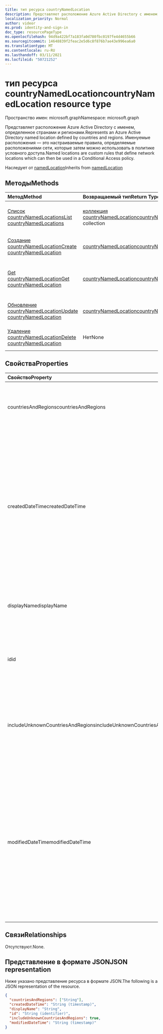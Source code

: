```yaml
---
title: тип ресурса countryNamedLocation
description: Представляет расположение Azure Active Directory с именем, определенное странами и регионами. Именуемые расположения — это настраиваемые правила, определяемые расположениями сети, которые затем можно использовать в политике условного доступа.
localization_priority: Normal
author: videor
ms.prod: identity-and-sign-in
doc_type: resourcePageType
ms.openlocfilehash: 94d9a422bf7a183fa0d780fbc0197fe4d4655b66
ms.sourcegitcommit: 14648839f2feac2e5d6c8f876b7ae43e996ea6a0
ms.translationtype: MT
ms.contentlocale: ru-RU
ms.lasthandoff: 03/11/2021
ms.locfileid: "50721252"
---
```

# <a name="countrynamedlocation-resource-type"></a><span data-ttu-id="f0eaf-104">тип ресурса countryNamedLocation</span><span class="sxs-lookup"><span data-stu-id="f0eaf-104">countryNamedLocation resource type</span></span>

<span data-ttu-id="f0eaf-105">Пространство имен: microsoft.graph</span><span class="sxs-lookup"><span data-stu-id="f0eaf-105">Namespace: microsoft.graph</span></span>

<span data-ttu-id="f0eaf-106">Представляет расположение Azure Active Directory с именем, определенное странами и регионами.</span><span class="sxs-lookup"><span data-stu-id="f0eaf-106">Represents an Azure Active Directory named location defined by countries and regions.</span></span> <span data-ttu-id="f0eaf-107">Именуемые расположения — это настраиваемые правила, определяемые расположениями сети, которые затем можно использовать в политике условного доступа.</span><span class="sxs-lookup"><span data-stu-id="f0eaf-107">Named locations are custom rules that define network locations which can then be used in a Conditional Access policy.</span></span>

<span data-ttu-id="f0eaf-108">Наследует от [namedLocation](../resources/namedLocation.md)</span><span class="sxs-lookup"><span data-stu-id="f0eaf-108">Inherits from [namedLocation](../resources/namedLocation.md)</span></span>

## <a name="methods"></a><span data-ttu-id="f0eaf-109">Методы</span><span class="sxs-lookup"><span data-stu-id="f0eaf-109">Methods</span></span>

| <span data-ttu-id="f0eaf-110">Метод</span><span class="sxs-lookup"><span data-stu-id="f0eaf-110">Method</span></span>       | <span data-ttu-id="f0eaf-111">Возвращаемый тип</span><span class="sxs-lookup"><span data-stu-id="f0eaf-111">Return Type</span></span> | <span data-ttu-id="f0eaf-112">Описание</span><span class="sxs-lookup"><span data-stu-id="f0eaf-112">Description</span></span> |
|:-------------|:------------|:------------|
| [<span data-ttu-id="f0eaf-113">Список countryNamedLocations</span><span class="sxs-lookup"><span data-stu-id="f0eaf-113">List countryNamedLocations</span></span>](../api/conditionalaccessroot-list-namedlocations.md) | <span data-ttu-id="f0eaf-114">[коллекция countryNamedLocation](countryNamedLocation.md)</span><span class="sxs-lookup"><span data-stu-id="f0eaf-114">[countryNamedLocation](countryNamedLocation.md) collection</span></span> | <span data-ttu-id="f0eaf-115">Получите все **объекты countryNamedLocation** в организации.</span><span class="sxs-lookup"><span data-stu-id="f0eaf-115">Get all the **countryNamedLocation** objects in the organization.</span></span> |
| [<span data-ttu-id="f0eaf-116">Создание countryNamedLocation</span><span class="sxs-lookup"><span data-stu-id="f0eaf-116">Create countryNamedLocation</span></span>](../api/conditionalaccessroot-post-namedlocations.md) | [<span data-ttu-id="f0eaf-117">countryNamedLocation</span><span class="sxs-lookup"><span data-stu-id="f0eaf-117">countryNamedLocation</span></span>](countryNamedLocation.md) | <span data-ttu-id="f0eaf-118">Создание нового **объекта countryNamedLocation.**</span><span class="sxs-lookup"><span data-stu-id="f0eaf-118">Create a new **countryNamedLocation** object.</span></span> |
| [<span data-ttu-id="f0eaf-119">Get countryNamedLocation</span><span class="sxs-lookup"><span data-stu-id="f0eaf-119">Get countryNamedLocation</span></span>](../api/countrynamedlocation-get.md) | [<span data-ttu-id="f0eaf-120">countryNamedLocation</span><span class="sxs-lookup"><span data-stu-id="f0eaf-120">countryNamedLocation</span></span>](countrynamedlocation.md) | <span data-ttu-id="f0eaf-121">Ознакомьтесь с свойствами и отношениями **объекта countryNamedLocation.**</span><span class="sxs-lookup"><span data-stu-id="f0eaf-121">Read the properties and relationships of a **countryNamedLocation** object.</span></span> |
| [<span data-ttu-id="f0eaf-122">Обновление countryNamedLocation</span><span class="sxs-lookup"><span data-stu-id="f0eaf-122">Update countryNamedLocation</span></span>](../api/countrynamedlocation-update.md) | [<span data-ttu-id="f0eaf-123">countryNamedLocation</span><span class="sxs-lookup"><span data-stu-id="f0eaf-123">countryNamedLocation</span></span>](countrynamedlocation.md) | <span data-ttu-id="f0eaf-124">Обновление **объекта countryNamedLocation.**</span><span class="sxs-lookup"><span data-stu-id="f0eaf-124">Update a **countryNamedLocation** object.</span></span> |
| [<span data-ttu-id="f0eaf-125">Удаление countryNamedLocation</span><span class="sxs-lookup"><span data-stu-id="f0eaf-125">Delete countryNamedLocation</span></span>](../api/countrynamedlocation-delete.md) | <span data-ttu-id="f0eaf-126">Нет</span><span class="sxs-lookup"><span data-stu-id="f0eaf-126">None</span></span> | <span data-ttu-id="f0eaf-127">Удаление **объекта countryNamedLocation.**</span><span class="sxs-lookup"><span data-stu-id="f0eaf-127">Delete a **countryNamedLocation** object.</span></span> |

## <a name="properties"></a><span data-ttu-id="f0eaf-128">Свойства</span><span class="sxs-lookup"><span data-stu-id="f0eaf-128">Properties</span></span>

| <span data-ttu-id="f0eaf-129">Свойство</span><span class="sxs-lookup"><span data-stu-id="f0eaf-129">Property</span></span>     | <span data-ttu-id="f0eaf-130">Тип</span><span class="sxs-lookup"><span data-stu-id="f0eaf-130">Type</span></span>        | <span data-ttu-id="f0eaf-131">Описание</span><span class="sxs-lookup"><span data-stu-id="f0eaf-131">Description</span></span> |
|:-------------|:------------|:------------|
|<span data-ttu-id="f0eaf-132">countriesAndRegions</span><span class="sxs-lookup"><span data-stu-id="f0eaf-132">countriesAndRegions</span></span>|<span data-ttu-id="f0eaf-133">Коллекция объектов string</span><span class="sxs-lookup"><span data-stu-id="f0eaf-133">String collection</span></span>|<span data-ttu-id="f0eaf-134">Список стран и/или регионов в формате двух букв, заданный ISO 3166-2.</span><span class="sxs-lookup"><span data-stu-id="f0eaf-134">List of countries and/or regions in two-letter format specified by ISO 3166-2.</span></span>|
|<span data-ttu-id="f0eaf-135">createdDateTime</span><span class="sxs-lookup"><span data-stu-id="f0eaf-135">createdDateTime</span></span>|<span data-ttu-id="f0eaf-136">DateTimeOffset</span><span class="sxs-lookup"><span data-stu-id="f0eaf-136">DateTimeOffset</span></span>|<span data-ttu-id="f0eaf-137">Тип Timestamp представляет дату создания и время расположения с помощью формата ISO 8601 и всегда находится во времени UTC.</span><span class="sxs-lookup"><span data-stu-id="f0eaf-137">The Timestamp type represents creation date and time of the location using ISO 8601 format and is always in UTC time.</span></span> <span data-ttu-id="f0eaf-138">Например, значение полуночи 1 января 2014 г. в формате UTC: `2014-01-01T00:00:00Z`.</span><span class="sxs-lookup"><span data-stu-id="f0eaf-138">For example, midnight UTC on Jan 1, 2014 is `2014-01-01T00:00:00Z`.</span></span> <span data-ttu-id="f0eaf-139">Только для чтения.</span><span class="sxs-lookup"><span data-stu-id="f0eaf-139">Read-only.</span></span> <span data-ttu-id="f0eaf-140">Наследуется [от namedLocation](../resources/namedLocation.md).</span><span class="sxs-lookup"><span data-stu-id="f0eaf-140">Inherited from [namedLocation](../resources/namedLocation.md).</span></span>|
|<span data-ttu-id="f0eaf-141">displayName</span><span class="sxs-lookup"><span data-stu-id="f0eaf-141">displayName</span></span>|<span data-ttu-id="f0eaf-142">String</span><span class="sxs-lookup"><span data-stu-id="f0eaf-142">String</span></span>|<span data-ttu-id="f0eaf-143">Понятное человеку имя расположения.</span><span class="sxs-lookup"><span data-stu-id="f0eaf-143">Human-readable name of the location.</span></span> <span data-ttu-id="f0eaf-144">Наследуется [от namedLocation](../resources/namedLocation.md).</span><span class="sxs-lookup"><span data-stu-id="f0eaf-144">Inherited from [namedLocation](../resources/namedLocation.md).</span></span>|
|<span data-ttu-id="f0eaf-145">id</span><span class="sxs-lookup"><span data-stu-id="f0eaf-145">id</span></span>|<span data-ttu-id="f0eaf-146">String</span><span class="sxs-lookup"><span data-stu-id="f0eaf-146">String</span></span>|<span data-ttu-id="f0eaf-147">Идентификатор объекта namedLocation.</span><span class="sxs-lookup"><span data-stu-id="f0eaf-147">Identifier of a namedLocation object.</span></span> <span data-ttu-id="f0eaf-148">Только для чтения.</span><span class="sxs-lookup"><span data-stu-id="f0eaf-148">Read-only.</span></span> <span data-ttu-id="f0eaf-149">Наследуется [от namedLocation](../resources/namedLocation.md).</span><span class="sxs-lookup"><span data-stu-id="f0eaf-149">Inherited from [namedLocation](../resources/namedLocation.md).</span></span>|
|<span data-ttu-id="f0eaf-150">includeUnknownCountriesAndRegions</span><span class="sxs-lookup"><span data-stu-id="f0eaf-150">includeUnknownCountriesAndRegions</span></span>|<span data-ttu-id="f0eaf-151">Логический</span><span class="sxs-lookup"><span data-stu-id="f0eaf-151">Boolean</span></span>|<span data-ttu-id="f0eaf-152">Верно, если IP-адреса, которые не относятся к стране или региону, должны быть включены в именоваемом расположении.</span><span class="sxs-lookup"><span data-stu-id="f0eaf-152">True if IP addresses that don't map to a country or region should be included in the named location.</span></span>|
|<span data-ttu-id="f0eaf-153">modifiedDateTime</span><span class="sxs-lookup"><span data-stu-id="f0eaf-153">modifiedDateTime</span></span>|<span data-ttu-id="f0eaf-154">DateTimeOffset</span><span class="sxs-lookup"><span data-stu-id="f0eaf-154">DateTimeOffset</span></span>|<span data-ttu-id="f0eaf-155">Тип Timestamp представляет последнюю измененную дату и время расположения с помощью формата ISO 8601 и всегда находится во времени UTC.</span><span class="sxs-lookup"><span data-stu-id="f0eaf-155">The Timestamp type represents last modified date and time of the location using ISO 8601 format and is always in UTC time.</span></span> <span data-ttu-id="f0eaf-156">Например, значение полуночи 1 января 2014 г. в формате UTC: `2014-01-01T00:00:00Z`.</span><span class="sxs-lookup"><span data-stu-id="f0eaf-156">For example, midnight UTC on Jan 1, 2014 is `2014-01-01T00:00:00Z`.</span></span> <span data-ttu-id="f0eaf-157">Только для чтения.</span><span class="sxs-lookup"><span data-stu-id="f0eaf-157">Read-only.</span></span> <span data-ttu-id="f0eaf-158">Наследуется [от namedLocation](../resources/namedLocation.md).</span><span class="sxs-lookup"><span data-stu-id="f0eaf-158">Inherited from [namedLocation](../resources/namedLocation.md).</span></span>|

## <a name="relationships"></a><span data-ttu-id="f0eaf-159">Связи</span><span class="sxs-lookup"><span data-stu-id="f0eaf-159">Relationships</span></span>

<span data-ttu-id="f0eaf-160">Отсутствуют.</span><span class="sxs-lookup"><span data-stu-id="f0eaf-160">None.</span></span>

## <a name="json-representation"></a><span data-ttu-id="f0eaf-161">Представление в формате JSON</span><span class="sxs-lookup"><span data-stu-id="f0eaf-161">JSON representation</span></span>

<span data-ttu-id="f0eaf-162">Ниже указано представление ресурса в формате JSON.</span><span class="sxs-lookup"><span data-stu-id="f0eaf-162">The following is a JSON representation of the resource.</span></span>

<!-- {
  "blockType": "resource",
  "optionalProperties": [

  ],
  "@odata.type": "microsoft.graph.countryNamedLocation"
}-->

```json
{
  "countriesAndRegions": ["String"],
  "createdDateTime": "String (timestamp)",
  "displayName": "String",
  "id": "String (identifier)",
  "includeUnknownCountriesAndRegions": true,
  "modifiedDateTime": "String (timestamp)"
}
```

<!-- uuid: 16cd6b66-4b1a-43a1-adaf-3a886856ed98
2019-02-04 14:57:30 UTC -->
<!-- {
  "type": "#page.annotation",
  "description": "countryNamedLocation resource",
  "keywords": "",
  "section": "documentation",
  "tocPath": ""
}-->

